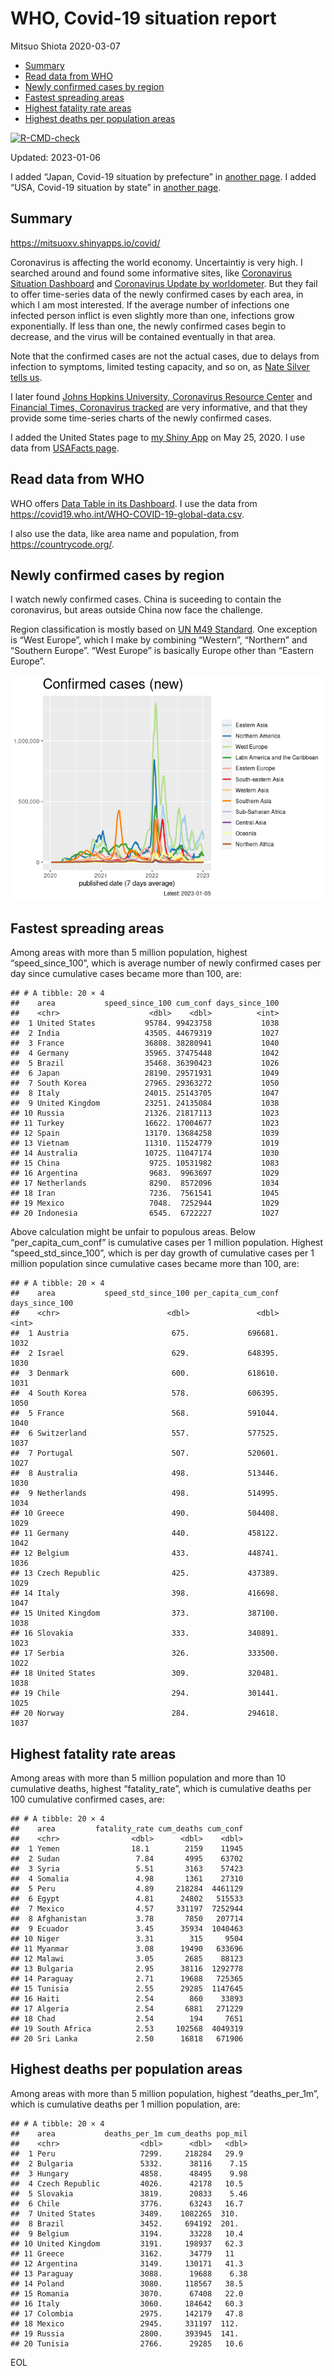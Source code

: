 WHO, Covid-19 situation report
================
Mitsuo Shiota
2020-03-07

- <a href="#summary" id="toc-summary">Summary</a>
- <a href="#read-data-from-who" id="toc-read-data-from-who">Read data from
  WHO</a>
- <a href="#newly-confirmed-cases-by-region"
  id="toc-newly-confirmed-cases-by-region">Newly confirmed cases by
  region</a>
- <a href="#fastest-spreading-areas"
  id="toc-fastest-spreading-areas">Fastest spreading areas</a>
- <a href="#highest-fatality-rate-areas"
  id="toc-highest-fatality-rate-areas">Highest fatality rate areas</a>
- <a href="#highest-deaths-per-population-areas"
  id="toc-highest-deaths-per-population-areas">Highest deaths per
  population areas</a>

<!-- badges: start -->

[![R-CMD-check](https://github.com/mitsuoxv/covid/actions/workflows/R-CMD-check.yaml/badge.svg)](https://github.com/mitsuoxv/covid/actions/workflows/R-CMD-check.yaml)
<!-- badges: end -->

Updated: 2023-01-06

I added “Japan, Covid-19 situation by prefecture” in [another
page](Japan.md). I added “USA, Covid-19 situation by state” in [another
page](USA.md).

## Summary

<https://mitsuoxv.shinyapps.io/covid/>

Coronavirus is affecting the world economy. Uncertaintiy is very high. I
searched around and found some informative sites, like [Coronavirus
Situation
Dashboard](https://who.maps.arcgis.com/apps/opsdashboard/index.html#/c88e37cfc43b4ed3baf977d77e4a0667)
and [Coronavirus Update by
worldometer](https://www.worldometers.info/coronavirus/). But they fail
to offer time-series data of the newly confirmed cases by each area, in
which I am most interested. If the average number of infections one
infected person inflict is even slightly more than one, infections grow
exponentially. If less than one, the newly confirmed cases begin to
decrease, and the virus will be contained eventually in that area.

Note that the confirmed cases are not the actual cases, due to delays
from infection to symptoms, limited testing capacity, and so on, as
[Nate Silver tells
us](https://fivethirtyeight.com/features/coronavirus-case-counts-are-meaningless/).

I later found [Johns Hopkins University, Coronavirus Resource
Center](https://coronavirus.jhu.edu/) and [Financial Times, Coronavirus
tracked](https://www.ft.com/content/a26fbf7e-48f8-11ea-aeb3-955839e06441)
are very informative, and that they provide some time-series charts of
the newly confirmed cases.

I added the United States page to [my Shiny
App](https://mitsuoxv.shinyapps.io/covid/) on May 25, 2020. I use data
from [USAFacts
page](https://usafacts.org/visualizations/coronavirus-covid-19-spread-map/).

## Read data from WHO

WHO offers [Data Table in its Dashboard](https://covid19.who.int/table).
I use the data from
<https://covid19.who.int/WHO-COVID-19-global-data.csv>.

I also use the data, like area name and population, from
<https://countrycode.org/>.

## Newly confirmed cases by region

I watch newly confirmed cases. China is suceeding to contain the
coronavirus, but areas outside China now face the challenge.

Region classification is mostly based on [UN M49
Standard](https://unstats.un.org/unsd/methodology/m49/). One exception
is “West Europe”, which I make by combining “Western”, “Northern” and
“Southern Europe”. “West Europe” is basically Europe other than “Eastern
Europe”.

![](README_files/figure-gfm/chart-1.png)<!-- -->

## Fastest spreading areas

Among areas with more than 5 million population, highest
“speed_since_100”, which is average number of newly confirmed cases per
day since cumulative cases became more than 100, are:

    ## # A tibble: 20 × 4
    ##    area           speed_since_100 cum_conf days_since_100
    ##    <chr>                    <dbl>    <dbl>          <int>
    ##  1 United States           95784. 99423758           1038
    ##  2 India                   43505. 44679319           1027
    ##  3 France                  36808. 38280941           1040
    ##  4 Germany                 35965. 37475448           1042
    ##  5 Brazil                  35468. 36390423           1026
    ##  6 Japan                   28190. 29571931           1049
    ##  7 South Korea             27965. 29363272           1050
    ##  8 Italy                   24015. 25143705           1047
    ##  9 United Kingdom          23251. 24135084           1038
    ## 10 Russia                  21326. 21817113           1023
    ## 11 Turkey                  16622. 17004677           1023
    ## 12 Spain                   13170. 13684258           1039
    ## 13 Vietnam                 11310. 11524779           1019
    ## 14 Australia               10725. 11047174           1030
    ## 15 China                    9725. 10531982           1083
    ## 16 Argentina                9683.  9963697           1029
    ## 17 Netherlands              8290.  8572096           1034
    ## 18 Iran                     7236.  7561541           1045
    ## 19 Mexico                   7048.  7252944           1029
    ## 20 Indonesia                6545.  6722227           1027

Above calculation might be unfair to populous areas. Below
“per_capita_cum_conf” is cumulative cases per 1 million population.
Highest “speed_std_since_100”, which is per day growth of cumulative
cases per 1 million population since cumulative cases became more than
100, are:

    ## # A tibble: 20 × 4
    ##    area           speed_std_since_100 per_capita_cum_conf days_since_100
    ##    <chr>                        <dbl>               <dbl>          <int>
    ##  1 Austria                       675.             696681.           1032
    ##  2 Israel                        629.             648395.           1030
    ##  3 Denmark                       600.             618610.           1031
    ##  4 South Korea                   578.             606395.           1050
    ##  5 France                        568.             591044.           1040
    ##  6 Switzerland                   557.             577525.           1037
    ##  7 Portugal                      507.             520601.           1027
    ##  8 Australia                     498.             513446.           1030
    ##  9 Netherlands                   498.             514995.           1034
    ## 10 Greece                        490.             504408.           1029
    ## 11 Germany                       440.             458122.           1042
    ## 12 Belgium                       433.             448741.           1036
    ## 13 Czech Republic                425.             437389.           1029
    ## 14 Italy                         398.             416698.           1047
    ## 15 United Kingdom                373.             387100.           1038
    ## 16 Slovakia                      333.             340891.           1023
    ## 17 Serbia                        326.             333500.           1022
    ## 18 United States                 309.             320481.           1038
    ## 19 Chile                         294.             301441.           1025
    ## 20 Norway                        284.             294618.           1037

## Highest fatality rate areas

Among areas with more than 5 million population and more than 10
cumulative deaths, highest “fatality_rate”, which is cumulative deaths
per 100 cumulative confirmed cases, are:

    ## # A tibble: 20 × 4
    ##    area         fatality_rate cum_deaths cum_conf
    ##    <chr>                <dbl>      <dbl>    <dbl>
    ##  1 Yemen                18.1        2159    11945
    ##  2 Sudan                 7.84       4995    63702
    ##  3 Syria                 5.51       3163    57423
    ##  4 Somalia               4.98       1361    27310
    ##  5 Peru                  4.89     218284  4461129
    ##  6 Egypt                 4.81      24802   515533
    ##  7 Mexico                4.57     331197  7252944
    ##  8 Afghanistan           3.78       7850   207714
    ##  9 Ecuador               3.45      35934  1040463
    ## 10 Niger                 3.31        315     9504
    ## 11 Myanmar               3.08      19490   633696
    ## 12 Malawi                3.05       2685    88123
    ## 13 Bulgaria              2.95      38116  1292778
    ## 14 Paraguay              2.71      19688   725365
    ## 15 Tunisia               2.55      29285  1147645
    ## 16 Haiti                 2.54        860    33893
    ## 17 Algeria               2.54       6881   271229
    ## 18 Chad                  2.54        194     7651
    ## 19 South Africa          2.53     102568  4049319
    ## 20 Sri Lanka             2.50      16818   671906

## Highest deaths per population areas

Among areas with more than 5 million population, highest
“deaths_per_1m”, which is cumulative deaths per 1 million population,
are:

    ## # A tibble: 20 × 4
    ##    area           deaths_per_1m cum_deaths pop_mil
    ##    <chr>                  <dbl>      <dbl>   <dbl>
    ##  1 Peru                   7299.     218284   29.9 
    ##  2 Bulgaria               5332.      38116    7.15
    ##  3 Hungary                4858.      48495    9.98
    ##  4 Czech Republic         4026.      42178   10.5 
    ##  5 Slovakia               3819.      20833    5.46
    ##  6 Chile                  3776.      63243   16.7 
    ##  7 United States          3489.    1082265  310.  
    ##  8 Brazil                 3452.     694192  201.  
    ##  9 Belgium                3194.      33228   10.4 
    ## 10 United Kingdom         3191.     198937   62.3 
    ## 11 Greece                 3162.      34779   11   
    ## 12 Argentina              3149.     130171   41.3 
    ## 13 Paraguay               3088.      19688    6.38
    ## 14 Poland                 3080.     118567   38.5 
    ## 15 Romania                3070.      67408   22.0 
    ## 16 Italy                  3060.     184642   60.3 
    ## 17 Colombia               2975.     142179   47.8 
    ## 18 Mexico                 2945.     331197  112.  
    ## 19 Russia                 2800.     393945  141.  
    ## 20 Tunisia                2766.      29285   10.6

EOL
